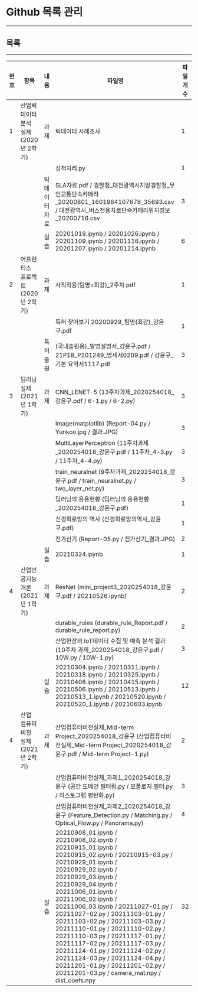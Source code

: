 # Github 목록 관리
---

## 목록
---
| 번호 | 항목 | 내용 | 파일명 | 파일개수 |
| ----- | -- | -- | -- | -----|
| 1 | 산업빅데이터 분석 실제 (2020년 2학기) | 과제 | 빅데이터 사례조사 | 1 |
| | | | 성적처리.py | 1 |
| | | 빅데이터자료 | SLA자료.pdf / 경찰청_대전광역시지방경찰청_무인교통단속카메라_20200801_1601964107678_35693.csv / 대전광역시_버스전용차로단속카메라위치정보_20200716.csv | 3 |
| | | 실습 | 20201019.ipynb / 20201026.ipynb / 20201109.ipynb / 20201116.ipynb / 20201207.ipynb / 20201214.ipynb | 6 |
| 2 | 어프런티스 프로젝트 (2020년 2학기) | 과제 | 사칙적용(팀명=최강)_2주차.pdf | 1 | 
| | | | 특허 찾아보기 20200929_팀명(최강)_강윤구.pdf | 1 |
| | | 특허출원 | (국내출원용)_발명설명서_강윤구.pdf / 21P18_P201249_명세서0209.pdf / 강윤구_기본 요약서1117.pdf | 3 |
| 3 | 딥러닝 실제 (2021년 1학기) | 과제 | CNN_LENET-5 (13주차과제_2020254018_강윤구.pdf / 6-1.py / 6-2.py) | 3 |
| | | | Image(matplotlib) (Report-04.py / Yunkoo.jpg / 결과.JPG) | 3 |
| | | | MultiLayerPerceptron (11주차과제_2020254018_강윤구.pdf / 11주차_4-3.py / 11주차_4-4.py) | 3 |
| | | | train_neuralnet (9주차과제_2020254018_강윤구.pdf / train_neuralnet.py / two_layer_net.py) | 3 |
| | | | 딥러닝의 응용현황 (딥러닝의 응용현황_2020254018_강윤구.pdf) | 1 |
| | | | 신경회로망의 역사 (신경회로망의역사_강윤구.pdf) | 1 |
| | | | 전가산기 (Report-05.py / 전가산기_결과.JPG) | 2 |
| | | 실습 | 20210324.ipynb | 1 | 
| 4 | 산업인공지능개론 (2021년 1학기) | 과제 | ResNet (mini_project3_2020254018_강윤구.pdf / 20210526.ipynb) | 2 |
| | | | durable_rules (durable_rule_Report.pdf / durable_rule_report.py) | 2 |
| | | | 산업현장의 IoT데이터 수집 및 예측 분석 결과 (10주차 과제_2020254018_강윤구.pdf / 10W.py / 10W-1.py) | 3 |
| | | 실습 | 20210304.ipynb / 20210311.ipynb / 20210318.ipynb / 20210325.ipynb / 20210408.ipynb / 20210415.ipynb / 20210506.ipynb / 20210513.ipynb / 20210513_1.ipynb / 20210520.ipynb / 20210520_1.ipynb / 20210603.ipynb | 12 |
| 4 | 산업 컴퓨터비젼 실제 (2021년 2학기) | 과제 | 산업컴퓨터비전실제_Mid-term Project_2020254018_강윤구 (산업컴퓨터비전실제_Mid-term Project_2020254018_강윤구.pdf / Mid-term Project-1.py) | 2 |
| | | | 산업컴퓨터비전실제_과제1_2020254018_강윤구 (공간 도메인 필터링.py / 모폴로지 필터.py / 히스토그램 평탄화.py) | 3 |
| | | | 산업컴퓨터비전실제_과제2_2020254018_강윤구 (Feature_Detection.py / Matching.py / Optical_Flow.py / Panorama.py) | 4 |
| | | 실습 | 20210908_01.ipynb / 20210908_02.ipynb / 20210915_01.ipynb / 20210915_02.ipynb / 20210915-03.py / 20210929_01.ipynb / 20210929_02.ipynb / 20210929_03.ipynb / 20210929_04.ipynb / 20211006_01.ipynb / 20211006_02.ipynb / 20211006_03.ipynb / 20211027-01.py / 20211027-02.py / 20211103-01.py / 20211103-02.py / 20211103-03.py / 20211110-01.py / 20211110-02.py / 20211110-03.py / 20211117-01.py / 20211117-02.py / 20211117-03.py / 20211124-01.py / 20211124-02.py / 20211124-03.py / 20211124-04.py / 20211201-01.py / 20211201-02.py / 20211201-03.py / camera_mat.npy / dist_coefs.npy | 32 |
